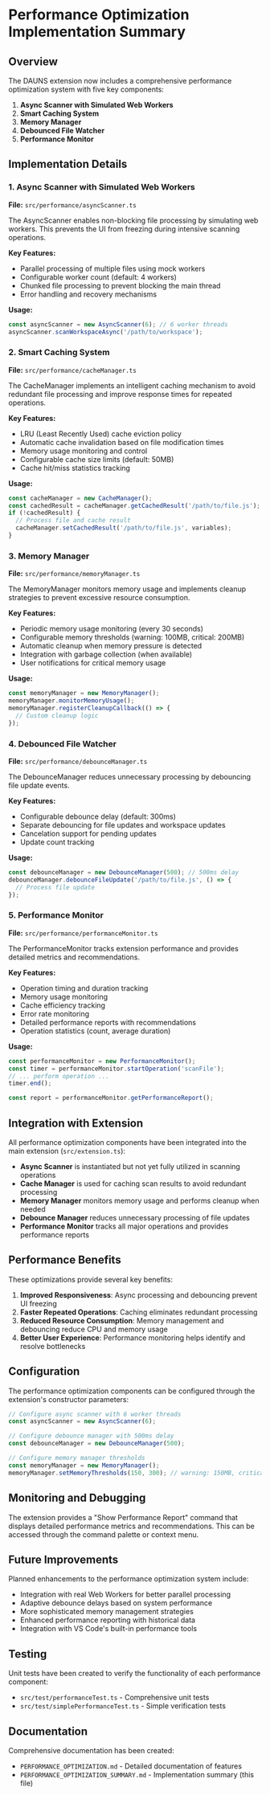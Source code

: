# Performance Optimization Implementation Summary

## Overview

The DAUNS extension now includes a comprehensive performance optimization system with five key components:

1. **Async Scanner with Simulated Web Workers**
2. **Smart Caching System**
3. **Memory Manager**
4. **Debounced File Watcher**
5. **Performance Monitor**

## Implementation Details

### 1. Async Scanner with Simulated Web Workers

**File:** `src/performance/asyncScanner.ts`

The AsyncScanner enables non-blocking file processing by simulating web workers. This prevents the UI from freezing during intensive scanning operations.

**Key Features:**

- Parallel processing of multiple files using mock workers
- Configurable worker count (default: 4 workers)
- Chunked file processing to prevent blocking the main thread
- Error handling and recovery mechanisms

**Usage:**

```typescript
const asyncScanner = new AsyncScanner(6); // 6 worker threads
asyncScanner.scanWorkspaceAsync('/path/to/workspace');
```

### 2. Smart Caching System

**File:** `src/performance/cacheManager.ts`

The CacheManager implements an intelligent caching mechanism to avoid redundant file processing and improve response times for repeated operations.

**Key Features:**

- LRU (Least Recently Used) cache eviction policy
- Automatic cache invalidation based on file modification times
- Memory usage monitoring and control
- Configurable cache size limits (default: 50MB)
- Cache hit/miss statistics tracking

**Usage:**

```typescript
const cacheManager = new CacheManager();
const cachedResult = cacheManager.getCachedResult('/path/to/file.js');
if (!cachedResult) {
  // Process file and cache result
  cacheManager.setCachedResult('/path/to/file.js', variables);
}
```

### 3. Memory Manager

**File:** `src/performance/memoryManager.ts`

The MemoryManager monitors memory usage and implements cleanup strategies to prevent excessive resource consumption.

**Key Features:**

- Periodic memory usage monitoring (every 30 seconds)
- Configurable memory thresholds (warning: 100MB, critical: 200MB)
- Automatic cleanup when memory pressure is detected
- Integration with garbage collection (when available)
- User notifications for critical memory usage

**Usage:**

```typescript
const memoryManager = new MemoryManager();
memoryManager.monitorMemoryUsage();
memoryManager.registerCleanupCallback(() => {
  // Custom cleanup logic
});
```

### 4. Debounced File Watcher

**File:** `src/performance/debounceManager.ts`

The DebounceManager reduces unnecessary processing by debouncing file update events.

**Key Features:**

- Configurable debounce delay (default: 300ms)
- Separate debouncing for file updates and workspace updates
- Cancelation support for pending updates
- Update count tracking

**Usage:**

```typescript
const debounceManager = new DebounceManager(500); // 500ms delay
debounceManager.debounceFileUpdate('/path/to/file.js', () => {
  // Process file update
});
```

### 5. Performance Monitor

**File:** `src/performance/performanceMonitor.ts`

The PerformanceMonitor tracks extension performance and provides detailed metrics and recommendations.

**Key Features:**

- Operation timing and duration tracking
- Memory usage monitoring
- Cache efficiency tracking
- Error rate monitoring
- Detailed performance reports with recommendations
- Operation statistics (count, average duration)

**Usage:**

```typescript
const performanceMonitor = new PerformanceMonitor();
const timer = performanceMonitor.startOperation('scanFile');
// ... perform operation ...
timer.end();

const report = performanceMonitor.getPerformanceReport();
```

## Integration with Extension

All performance optimization components have been integrated into the main extension (`src/extension.ts`):

- **Async Scanner** is instantiated but not yet fully utilized in scanning operations
- **Cache Manager** is used for caching scan results to avoid redundant processing
- **Memory Manager** monitors memory usage and performs cleanup when needed
- **Debounce Manager** reduces unnecessary processing of file updates
- **Performance Monitor** tracks all major operations and provides performance reports

## Performance Benefits

These optimizations provide several key benefits:

1. **Improved Responsiveness**: Async processing and debouncing prevent UI freezing
2. **Faster Repeated Operations**: Caching eliminates redundant processing
3. **Reduced Resource Consumption**: Memory management and debouncing reduce CPU and memory usage
4. **Better User Experience**: Performance monitoring helps identify and resolve bottlenecks

## Configuration

The performance optimization components can be configured through the extension's constructor parameters:

```typescript
// Configure async scanner with 6 worker threads
const asyncScanner = new AsyncScanner(6);

// Configure debounce manager with 500ms delay
const debounceManager = new DebounceManager(500);

// Configure memory manager thresholds
const memoryManager = new MemoryManager();
memoryManager.setMemoryThresholds(150, 300); // warning: 150MB, critical: 300MB
```

## Monitoring and Debugging

The extension provides a "Show Performance Report" command that displays detailed performance metrics and recommendations. This can be accessed through the command palette or context menu.

## Future Improvements

Planned enhancements to the performance optimization system include:

- Integration with real Web Workers for better parallel processing
- Adaptive debounce delays based on system performance
- More sophisticated memory management strategies
- Enhanced performance reporting with historical data
- Integration with VS Code's built-in performance tools

## Testing

Unit tests have been created to verify the functionality of each performance component:

- `src/test/performanceTest.ts` - Comprehensive unit tests
- `src/test/simplePerformanceTest.ts` - Simple verification tests

## Documentation

Comprehensive documentation has been created:

- `PERFORMANCE_OPTIMIZATION.md` - Detailed documentation of features
- `PERFORMANCE_OPTIMIZATION_SUMMARY.md` - Implementation summary (this file)
